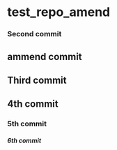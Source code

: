 # test_repo_amend

### Second commit 

## ammend commit

## Third commit


## 4th commit


### 5th commit


##### 6th commit
